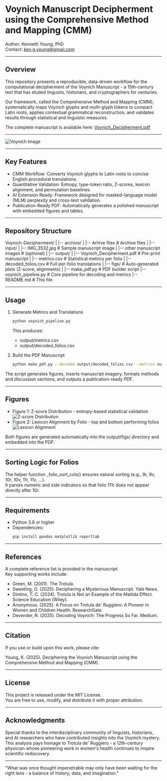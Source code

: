 # Voynich Manuscript Decipherment using the Comprehensive Method and Mapping (CMM)

Author: Kenneth Young, PhD  
Contact: ken.g.young@gmail.com

---

## Overview

This repository presents a reproducible, data-driven workflow for the computational decipherment of the Voynich Manuscript - a 15th-century text that has eluded linguists, historians, and cryptographers for centuries.

Our framework, called the Comprehensive Method and Mapping (CMM), systematically maps Voynich glyphs and multi-glyph tokens to compact Latin roots, applies contextual grammatical reconstruction, and validates results through statistical and linguistic measures.

The complete manuscript is available here: [Voynich_Decipherment.pdf](output/voynich_decipherment.pdf)   

---
 
 ![Voynich Image](input/voynich_pages.jpg)

---

## Key Features

- CMM Workflow: Converts Voynich glyphs to Latin roots to concise English procedural translations.  
- Quantitative Validation: Entropy, type-token ratio, Z-scores, lexicon alignment, and permutation baselines.  
- AI Extension Ready: Framework designed for masked-language model (MLM) perplexity and cross-text validation.  
- Publication-Ready PDF: Automatically generates a polished manuscript with embedded figures and tables.  

---

## Repository Structure

Voynich-Decipherment/
|
|-- archive/
|   |-- Arhive files              # Archive files
|
|-- input/
|   |-- IMG_3532.jpg              # Sample manuscript image
|   |-- other manuscript images   # (optional)
|
|-- output/
|   |-- Voynich_Decipherment.pdf  # Pre-print manuscript
|   |-- metrics.csv               # Statistical metrics per folio
|   |-- decoded_folios.csv        # Full per-folio translations
|   |-- figs/                     # Auto-generated plots (Z-score, alignments)
|
|-- make_pdf.py                   # PDF builder script
|-- voynich_pipeline.py           # Core pipeline for decoding and metrics
|-- README.md                     # This file

---

## Usage

1. Generate Metrics and Translations  
   ```bash
   python voynich_pipeline.py
   ```
   This produces:
   - output/metrics.csv
   - output/decoded_folios.csv

2. Build the PDF Manuscript  
   ```bash
   python make_pdf.py --decoded output/decoded_folios.csv --metrics output/metrics.csv --image input/IMG_3532.jpg --out output/Voynich_Decipherment.pdf
   ```

The script generates figures, inserts manuscript imagery, formats methods and discussion sections, and outputs a publication-ready PDF.

---

## Figures

- Figure 1: Z-score Distribution - entropy-based statistical validation
  ![Z-score Distribution](input/entropy_histogram.png)
- Figure 2: Lexicon Alignment by Folio - top and bottom performing folios
  ![Lexicon Alignment](input/fig_alignment.png)

Both figures are generated automatically into the output/figs/ directory and embedded into the PDF.

---

## Sorting Logic for Folios

The helper function _folio_sort_cols() ensures natural sorting (e.g., 9r, 9v, 10r, 10v, 11r, 11v, ...).  
It parses numeric and side indicators so that folio 111r does not appear directly after 10r.

---

## Requirements

- Python 3.8 or higher  
- Dependencies:  
  ```bash
  pip install pandas matplotlib reportlab
  ```

---

## References

A complete reference list is provided in the manuscript.  
Key supporting works include:

- Green, M. (2001). The Trotula.  
- Sweeting, O. (2025). Deciphering a Mysterious Manuscript. Yale News.  
- Dintino, T. C. (2024). Trotula is Not an Example of the Matilda Effect. Science Education (Wiley).  
- Anonymous. (2025). A Focus on Trotula de' Ruggiero: A Pioneer in Women and Children Health. ResearchGate.  
- Devender, R. (2025). Decoding Voynich: The Progress So Far. Medium.

---

## Citation

If you use or build upon this work, please cite:

Young, K. (2025). Deciphering the Voynich Manuscript using the Comprehensive Method and Mapping (CMM).  

---

## License

This project is released under the MIT License.  
You are free to use, modify, and distribute it with proper attribution.

---

## Acknowledgments

Special thanks to the interdisciplinary community of linguists, historians, and AI researchers who have contributed insights into the Voynich mystery.  
This analysis pays homage to Trotula de' Ruggiero - a 12th-century physician whose pioneering work in women's health continues to inspire scientific rediscovery.

---

"What was once thought impenetrable may only have been waiting for the right lens - a balance of history, data, and imagination."
